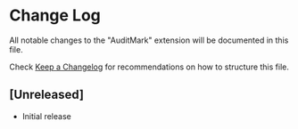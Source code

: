 # Change Log

All notable changes to the "AuditMark" extension will be documented in this file.

Check [Keep a Changelog](http://keepachangelog.com/) for recommendations on how to structure this file.

## [Unreleased]

- Initial release